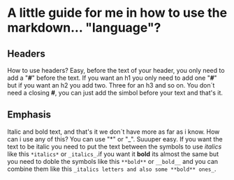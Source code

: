 # A little guide for me in how to use the markdown... "language"?

## Headers

How to use headers? Easy, before the text of your header, you only need to add a "**#**" before the text. If you want an h1 you only need to add one "**#**" but if you want an h2 you add two. Three for an h3 and so on. You don´t need a closing **#**, you can just add the simbol before your text and that's it.

## Emphasis

Italic and bold text, and that's it we don´t have more as far as i know. How can i use any of this? You can use "*" or "_". Suuuper easy. If you want the text to be italic you need to put the text between the symbols to use *italics* like this `*italics*` or `_italics_`.if you want it **bold** its almost the same but you need to doble the symbols like this `**bold**` or `__bold__` and you can combine them like this `_italics letters and also some **bold** ones_`.
